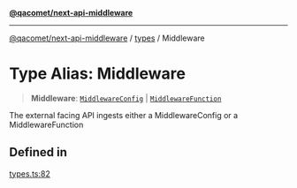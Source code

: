 [**@qacomet/next-api-middleware**](../../README.md)

***

[@qacomet/next-api-middleware](../../modules.md) / [types](../README.md) / Middleware

# Type Alias: Middleware

> **Middleware**: [`MiddlewareConfig`](../interfaces/MiddlewareConfig.md) \| [`MiddlewareFunction`](MiddlewareFunction.md)

The external facing API ingests either a MiddlewareConfig or a MiddlewareFunction

## Defined in

[types.ts:82](https://github.com/QAComet/next-api-middleware/blob/3a5114602cac5b5b5beddb1f0725ccefe957f2a6/src/types.ts#L82)
